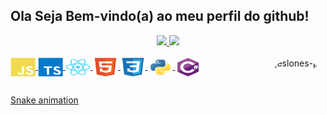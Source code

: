 ## Ola Seja Bem-vindo(a) ao meu perfil do github!
<div align="center">
  <a href="https://github.com/eslones">
  <img height="180em" src="https://github-readme-stats.vercel.app/api?username=eslones&show_icons=true&theme=ocean_dark&include_all_commits=true&count_private=true"/>
  <img height="180em" src="https://github-readme-stats.vercel.app/api/top-langs/?username=eslones&layout=compact&langs_count=7&theme=ocean_dark"/>
</div>
<div style="display: inline_block"><br>
  <img align="center" alt="eslones-Js" height="30" width="40" src="https://raw.githubusercontent.com/devicons/devicon/master/icons/javascript/javascript-plain.svg">
  <img align="center" alt="eslones-Ts" height="30" width="40" src="https://raw.githubusercontent.com/devicons/devicon/master/icons/typescript/typescript-plain.svg">
  <img align="center" alt="eslones-React" height="30" width="40" src="https://raw.githubusercontent.com/devicons/devicon/master/icons/react/react-original.svg">
  <img align="center" alt="eslones-HTML" height="30" width="40" src="https://raw.githubusercontent.com/devicons/devicon/master/icons/html5/html5-original.svg">
  <img align="center" alt="esloes-CSS" height="30" width="40" src="https://raw.githubusercontent.com/devicons/devicon/master/icons/css3/css3-original.svg">
  <img align="center" alt="eslones-Python" height="30" width="40" src="https://raw.githubusercontent.com/devicons/devicon/master/icons/python/python-original.svg">
  <img align="center" alt="eslones-Csharp" height="30" width="40" src="https://raw.githubusercontent.com/devicons/devicon/master/icons/csharp/csharp-original.svg">
  <img align="right" alt="eslones-pic" height="150" style="border-radius:50px;" src="https://avatars.githubusercontent.com/u/51522707?v=4"

</div>
  
  ##
 
<div> 


 
  [Snake animation](https://github.com/rafaballerini/rafaballerini/blob/output/github-contribution-grid-snake.svg)
 
</div>
